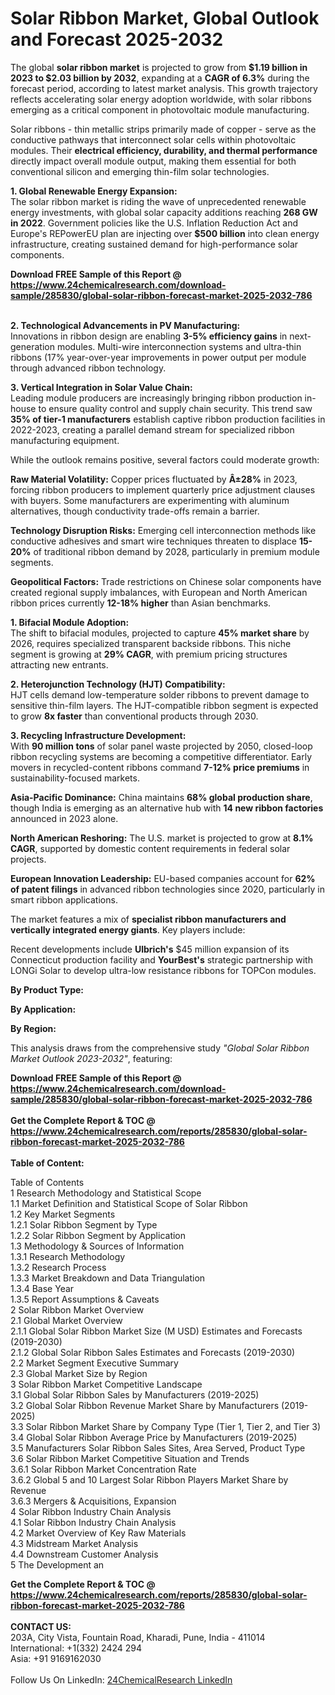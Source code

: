 <h1>Solar Ribbon Market, Global Outlook and Forecast 2025-2032</h1><p>The global <strong>solar ribbon market</strong> is projected to grow from <strong>$1.19 billion in 2023 to $2.03 billion by 2032</strong>, expanding at a <strong>CAGR of 6.3%</strong> during the forecast period, according to latest market analysis. This growth trajectory reflects accelerating solar energy adoption worldwide, with solar ribbons emerging as a critical component in photovoltaic module manufacturing.</p><p>Solar ribbons - thin metallic strips primarily made of copper - serve as the conductive pathways that interconnect solar cells within photovoltaic modules. Their <strong>electrical efficiency, durability, and thermal performance</strong> directly impact overall module output, making them essential for both conventional silicon and emerging thin-film solar technologies.</p><p><strong>1. Global Renewable Energy Expansion:</strong><br>
The solar ribbon market is riding the wave of unprecedented renewable energy investments, with global solar capacity additions reaching <strong>268 GW in 2022</strong>. Government policies like the U.S. Inflation Reduction Act and Europe's REPowerEU plan are injecting over <strong>$500 billion</strong> into clean energy infrastructure, creating sustained demand for high-performance solar components.</p><div><b>Download FREE Sample of this Report @ 
            <a href="https://www.24chemicalresearch.com/download-sample/285830/global-solar-ribbon-forecast-market-2025-2032-786">
            https://www.24chemicalresearch.com/download-sample/285830/global-solar-ribbon-forecast-market-2025-2032-786</a></b></div><br><p><strong>2. Technological Advancements in PV Manufacturing:</strong><br>
Innovations in ribbon design are enabling <strong>3-5% efficiency gains</strong> in next-generation modules. Multi-wire interconnection systems and ultra-thin ribbons (17% year-over-year improvements in power output per module through advanced ribbon technology.</p><p><strong>3. Vertical Integration in Solar Value Chain:</strong><br>
Leading module producers are increasingly bringing ribbon production in-house to ensure quality control and supply chain security. This trend saw <strong>35% of tier-1 manufacturers</strong> establish captive ribbon production facilities in 2022-2023, creating a parallel demand stream for specialized ribbon manufacturing equipment.</p><p>While the outlook remains positive, several factors could moderate growth:</p><p><strong>Raw Material Volatility:</strong> Copper prices fluctuated by <strong>Â±28%</strong> in 2023, forcing ribbon producers to implement quarterly price adjustment clauses with buyers. Some manufacturers are experimenting with aluminum alternatives, though conductivity trade-offs remain a barrier.</p><p><strong>Technology Disruption Risks:</strong> Emerging cell interconnection methods like conductive adhesives and smart wire techniques threaten to displace <strong>15-20%</strong> of traditional ribbon demand by 2028, particularly in premium module segments.</p><p><strong>Geopolitical Factors:</strong> Trade restrictions on Chinese solar components have created regional supply imbalances, with European and North American ribbon prices currently <strong>12-18% higher</strong> than Asian benchmarks.</p><p><strong>1. Bifacial Module Adoption:</strong><br>
The shift to bifacial modules, projected to capture <strong>45% market share</strong> by 2026, requires specialized transparent backside ribbons. This niche segment is growing at <strong>29% CAGR</strong>, with premium pricing structures attracting new entrants.</p><p><strong>2. Heterojunction Technology (HJT) Compatibility:</strong><br>
HJT cells demand low-temperature solder ribbons to prevent damage to sensitive thin-film layers. The HJT-compatible ribbon segment is expected to grow <strong>8x faster</strong> than conventional products through 2030.</p><p><strong>3. Recycling Infrastructure Development:</strong><br>
With <strong>90 million tons</strong> of solar panel waste projected by 2050, closed-loop ribbon recycling systems are becoming a competitive differentiator. Early movers in recycled-content ribbons command <strong>7-12% price premiums</strong> in sustainability-focused markets.</p><p><strong>Asia-Pacific Dominance:</strong> China maintains <strong>68% global production share</strong>, though India is emerging as an alternative hub with <strong>14 new ribbon factories</strong> announced in 2023 alone.</p><p><strong>North American Reshoring:</strong> The U.S. market is projected to grow at <strong>8.1% CAGR</strong>, supported by domestic content requirements in federal solar projects.</p><p><strong>European Innovation Leadership:</strong> EU-based companies account for <strong>62% of patent filings</strong> in advanced ribbon technologies since 2020, particularly in smart ribbon applications.</p><p>The market features a mix of <strong>specialist ribbon manufacturers and vertically integrated energy giants</strong>. Key players include:</p><p>Recent developments include <strong>Ulbrich's</strong> $45 million expansion of its Connecticut production facility and <strong>YourBest's</strong> strategic partnership with LONGi Solar to develop ultra-low resistance ribbons for TOPCon modules.</p><p><strong>By Product Type:</strong></p><p><strong>By Application:</strong></p><p><strong>By Region:</strong></p><p>This analysis draws from the comprehensive study <em>"Global Solar Ribbon Market Outlook 2023-2032"</em>, featuring:</p><div><b>Download FREE Sample of this Report @ 
            <a href="https://www.24chemicalresearch.com/download-sample/285830/global-solar-ribbon-forecast-market-2025-2032-786">
            https://www.24chemicalresearch.com/download-sample/285830/global-solar-ribbon-forecast-market-2025-2032-786</a></b></div><br><div><b>Get the Complete Report & TOC @ 
            <a href="https://www.24chemicalresearch.com/reports/285830/global-solar-ribbon-forecast-market-2025-2032-786">
            https://www.24chemicalresearch.com/reports/285830/global-solar-ribbon-forecast-market-2025-2032-786</a></b></div><br>
            <b>Table of Content:</b><p>Table of Contents<br />
1 Research Methodology and Statistical Scope<br />
1.1 Market Definition and Statistical Scope of Solar Ribbon<br />
1.2 Key Market Segments<br />
1.2.1 Solar Ribbon Segment by Type<br />
1.2.2 Solar Ribbon Segment by Application<br />
1.3 Methodology & Sources of Information<br />
1.3.1 Research Methodology<br />
1.3.2 Research Process<br />
1.3.3 Market Breakdown and Data Triangulation<br />
1.3.4 Base Year<br />
1.3.5 Report Assumptions & Caveats<br />
2 Solar Ribbon Market Overview<br />
2.1 Global Market Overview<br />
2.1.1 Global Solar Ribbon Market Size (M USD) Estimates and Forecasts (2019-2030)<br />
2.1.2 Global Solar Ribbon Sales Estimates and Forecasts (2019-2030)<br />
2.2 Market Segment Executive Summary<br />
2.3 Global Market Size by Region<br />
3 Solar Ribbon Market Competitive Landscape<br />
3.1 Global Solar Ribbon Sales by Manufacturers (2019-2025)<br />
3.2 Global Solar Ribbon Revenue Market Share by Manufacturers (2019-2025)<br />
3.3 Solar Ribbon Market Share by Company Type (Tier 1, Tier 2, and Tier 3)<br />
3.4 Global Solar Ribbon Average Price by Manufacturers (2019-2025)<br />
3.5 Manufacturers Solar Ribbon Sales Sites, Area Served, Product Type<br />
3.6 Solar Ribbon Market Competitive Situation and Trends<br />
3.6.1 Solar Ribbon Market Concentration Rate<br />
3.6.2 Global 5 and 10 Largest Solar Ribbon Players Market Share by Revenue<br />
3.6.3 Mergers & Acquisitions, Expansion<br />
4 Solar Ribbon Industry Chain Analysis<br />
4.1 Solar Ribbon Industry Chain Analysis<br />
4.2 Market Overview of Key Raw Materials<br />
4.3 Midstream Market Analysis<br />
4.4 Downstream Customer Analysis<br />
5 The Development an</p><div><b>Get the Complete Report & TOC @ 
            <a href="https://www.24chemicalresearch.com/reports/285830/global-solar-ribbon-forecast-market-2025-2032-786">
            https://www.24chemicalresearch.com/reports/285830/global-solar-ribbon-forecast-market-2025-2032-786</a></b></div><br><b>CONTACT US:</b><br>
            203A, City Vista, Fountain Road, Kharadi, Pune, India - 411014<br>
            International: +1(332) 2424 294<br>
            Asia: +91 9169162030 <br><br>
            Follow Us On LinkedIn: <a href="https://www.linkedin.com/company/24chemicalresearch/">24ChemicalResearch LinkedIn</a>